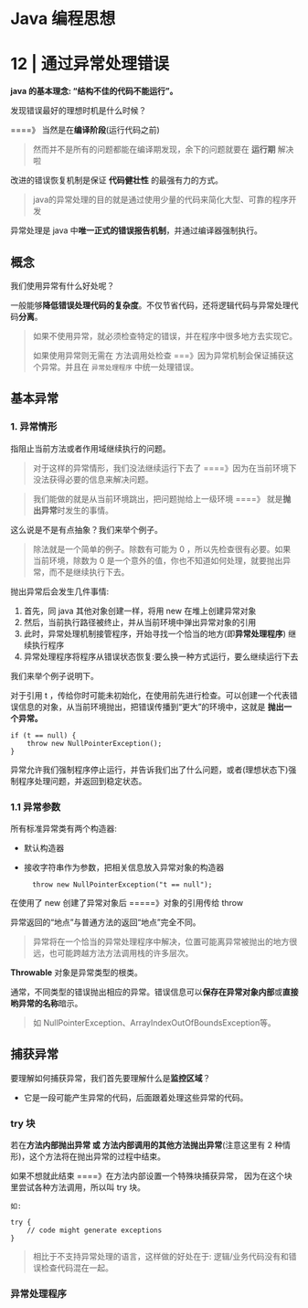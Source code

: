 Java 编程思想
=====

# 12 | 通过异常处理错误
**java 的基本理念: “结构不佳的代码不能运行”。**

发现错误最好的理想时机是什么时候？
 
====》 当然是在**编译阶段**(运行代码之前)

> 然而并不是所有的问题都能在编译期发现，余下的问题就要在 **运行期** 解决啦

改进的错误恢复机制是保证 **代码健壮性** 的最强有力的方式。 

> java的异常处理的目的就是通过使用少量的代码来简化大型、可靠的程序开发

异常处理是 java 中**唯一正式的错误报告机制**，并通过编译器强制执行。

## 概念

我们使用异常有什么好处呢？

一般能够**降低错误处理代码的复杂度**。不仅节省代码，还将逻辑代码与异常处理代码**分离**。

> 如果不使用异常，就必须检查特定的错误，并在程序中很多地方去实现它。
> 
> 如果使用异常则无需在 方法调用处检查 ===》因为异常机制会保证捕获这个异常。并且在 `异常处理程序` 中统一处理错误。

## 基本异常

### 1. 异常情形
指阻止当前方法或者作用域继续执行的问题。

> 对于这样的异常情形，我们没法继续运行下去了 ====》因为在当前环境下没法获得必要的信息来解决问题。

> 我们能做的就是从当前环境跳出，把问题抛给上一级环境 ====》 就是**抛出异常**时发生的事情。

这么说是不是有点抽象？我们来举个例子。

> 除法就是一个简单的例子。除数有可能为 0 ，所以先检查很有必要。如果当前环境，除数为 0 是一个意外的值，你也不知道如何处理，就要抛出异常，而不是继续执行下去。

抛出异常后会发生几件事情:

1. 首先，同 java 其他对象创建一样，将用 new 在堆上创建异常对象
2. 然后，当前执行路径被终止，并从当前环境中弹出异常对象的引用
3. 此时，异常处理机制接管程序，开始寻找一个恰当的地方(即**异常处理程序**) 继续执行程序
4. 异常处理程序将程序从错误状态恢复:要么换一种方式运行，要么继续运行下去

我们来举个例子说明下。

对于引用 t ，传给你时可能未初始化，在使用前先进行检查。可以创建一个代表错误信息的对象，从当前环境抛出，把错误传播到“更大”的环境中，这就是 **抛出一个异常。**

	if (t == null) {
		throw new NullPointerException();
	}

异常允许我们强制程序停止运行，并告诉我们出了什么问题，或者(理想状态下)强制程序处理问题，并返回到稳定状态。

### 1.1 异常参数

所有标准异常类有两个构造器:

- 默认构造器
- 接收字符串作为参数，把相关信息放入异常对象的构造器

		throw new NullPointerException("t == null");

在使用了 new 创建了异常对象后 =====》对象的引用传给 throw

异常返回的“地点”与普通方法的返回“地点”完全不同。

> 异常将在一个恰当的异常处理程序中解决，位置可能离异常被抛出的地方很远，也可能跨越方法方法调用栈的许多层次。

**Throwable** 对象是异常类型的根类。

通常，不同类型的错误抛出相应的异常。错误信息可以**保存在异常对象内部**或**直接哟异常的名称**暗示。

> 如 NullPointerException、ArrayIndexOutOfBoundsException等。

## 捕获异常

要理解如何捕获异常，我们首先要理解什么是**监控区域**？

- 它是一段可能产生异常的代码，后面跟着处理这些异常的代码。

### try 块

若在**方法内部抛出异常 或 方法内部调用的其他方法抛出异常**(注意这里有 2 种情形)，这个方法将在抛出异常的过程中结束。

如果不想就此结束 ====》在方法内部设置一个特殊块捕获异常， 因为在这个块里尝试各种方法调用，所以叫 try 块。

	如:
	
	try {
		// code might generate exceptions
	}

> 相比于不支持异常处理的语言，这样做的好处在于: 逻辑/业务代码没有和错误检查代码混在一起。

### 异常处理程序
